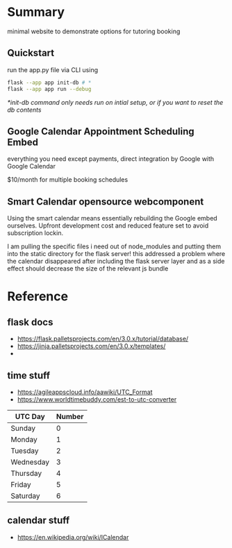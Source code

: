 # Summary

minimal website to demonstrate options for tutoring booking

## Quickstart
run the app.py file via CLI using 
```bash 
flask --app app init-db # *
flask --app app run --debug
```
*\*init-db command only needs run on intial setup, or if you want to reset the db contents*

## Google Calendar Appointment Scheduling Embed

everything you need except payments, direct integration by Google with Google Calendar

$10/month for multiple booking schedules

## Smart Calendar opensource webcomponent

Using the smart calendar means essentially rebuilding the Google embed ourselves.
Upfront development cost and reduced feature set to avoid subscription lockin.

I am pulling the specific files i need out of node_modules and putting them into the static directory
for the flask server! this addressed a problem where the calendar disappeared after including the flask server
layer and as a side effect should decrease the size of the relevant js bundle

# Reference
## flask docs
- https://flask.palletsprojects.com/en/3.0.x/tutorial/database/
- https://jinja.palletsprojects.com/en/3.0.x/templates/
- 
## time stuff
- https://agileappscloud.info/aawiki/UTC_Format
- https://www.worldtimebuddy.com/est-to-utc-converter

| UTC Day   | Number |
| --------- | ------ |
| Sunday    | 0      |
| Monday    | 1      |
| Tuesday   | 2      |
| Wednesday | 3      |
| Thursday  | 4      |
| Friday    | 5      |
| Saturday  | 6      |
## calendar stuff
- https://en.wikipedia.org/wiki/ICalendar
